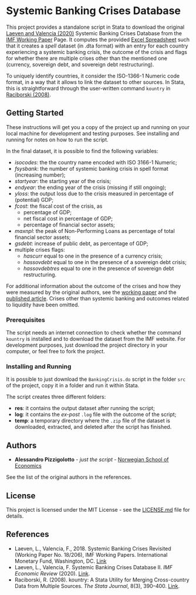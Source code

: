 # Systemic Banking Crises Database

This project provides a standalone script in Stata to download the original [Laeven and Valencia (2020)](https://link.springer.com/article/10.1057/s41308-020-00107-3) Systemic Banking Crises Database from the [IMF Working Paper](https://www.imf.org/en/Publications/WP/Issues/2018/09/14/Systemic-Banking-Crises-Revisited-46232) Page. It computes the provided [Excel Spreadsheet](https://www.imf.org/~/media/Files/Publications/WP/2018/datasets/wp18206.ashx) such that it creates a _spell_ dataset (in .dta format) with an entry for each country experiencing a systemic banking crisis, the outcome of the crisis and flags for whether there are multiple crises other than the mentioned one (currency, sovereign debt, and sovereign debt restructuring).

To uniquely identify countries, it consider the ISO-1366-1 Numeric code format, in a way that it allows to link the dataset to other sources. In Stata, this is straightforward through the user-written command `kountry` in [Raciborski (2008)](https://journals.sagepub.com/doi/10.1177/1536867X0800800305).

## Getting Started

These instructions will get you a copy of the project up and running on your local machine for development and testing purposes. See installing and running for notes on how to run the script.

In the final dataset, it is possible to find the following variables:

- _isocodes_: the the country name encoded with ISO 3166-1 Numeric;
- _fsysbank_: the number of systemic banking crisis in spell format (increasing number);
- _startyear_: the starting year of the crisis;
- _endyear_: the ending year of the crisis (missing if still ongoing);
- _yloss_: the output loss due to the crisis measured in percentage of (potential) GDP;
- _fcost_: the fiscal cost of the crisis, as
    + percentage of GDP;
    + net fiscal cost in percentage of GDP;
    + percentage of financial sector assets;
- _maxnpl_: the peak of Non-Performing Loans as percentage of total financial sector assets;
- _gsdebt_: increase of public debt, as percentage of GDP;
- multiple crises flags:
    + _hascurr_ equal to one in the presence of a currency crisis;
    + _hassovdebt_ equal to one in the presence of a sovereign debt crisis;
    + _hassovdebtres_ equal to one in the presence of sovereign debt restructuring.

For additional information about the outcome of the crises and how they were measured by the original authors, see the [working paper](https://www.imf.org/en/Publications/WP/Issues/2018/09/14/Systemic-Banking-Crises-Revisited-46232) and the [published article](https://link.springer.com/article/10.1057/s41308-020-00107-3). Crises other than systemic banking and outcomes related to liquidity have been omitted.

### Prerequisites

The script needs an internet connection to check whether the command `kountry` is installed and to download the dataset from the IMF website. For development purposes, just download the project directory in your computer, or feel free to fork the project.

### Installing and Running

It is possible to just download the `BankingCrisis.do` script in the folder `src` of the project, copy it in a folder and run it within Stata.

The script creates three different folders:

- **res**: it contains the output dataset after running the script;
- **log**: it contains the _ex-post_ `.log` file with the outcome of the script;
- **temp**: a temporary directory where the `.zip` file of the dataset is downloaded, extracted, and deleted after the script has finished.

## Authors

- **Alessandro Pizzigolotto** - _just the script_ - [Norwegian School of Economics](https://github.com/chickymonkeys)

See the list of the original authors in the references.

## License

This project is licensed under the MIT License - see the [LICENSE.md](LICENSE.md) file for details.

## References

* Laeven, L., Valencia, F., 2018. Systemic Banking Crises Revisited (Working Paper No. 18/206), IMF Working Papers. International Monetary Fund, Washington, DC. [Link](https://www.imf.org/en/Publications/WP/Issues/2018/09/14/Systemic-Banking-Crises-Revisited-46232)
* Laeven, L., Valencia, F. Systemic Banking Crises Database II. _IMF Economic Review_ (2020). [Link](https://doi.org/10.1057/s41308-020-00107-3).
* Raciborski, R. (2008). kountry: A Stata Utility for Merging Cross-country Data from Multiple Sources. _The Stata Journal_, 8(3), 390–400. [Link](https://doi.org/10.1177/1536867X0800800305).
